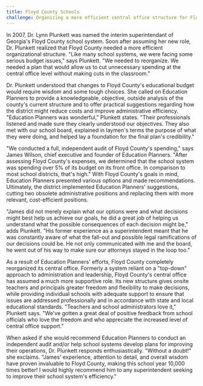 ```yaml
---
title: Floyd County Schools
challenge: Organizing a more efficient central office structure for Floyd County's school system that will eliminate obsolete administrative positions, reduce costs, and limit cuts at the classroom level.
---
```

In 2007, Dr. Lynn Plunkett was named the interim superintendant of Georgia's Floyd County school system. Soon after assuming her new role, Dr. Plunkett realized that Floyd County needed a more efficient organizational structure. "Like many school systems, we were facing some serious budget issues," says Plunkett. "We needed to reorganize. We needed a plan that would allow us to cut unnecessary spending at the central office level without making cuts in the classroom."

Dr. Plunkett understood that changes to Floyd County's educational budget would require wisdom and some tough choices. She called on Education Planners to provide a knowledgeable, objective, outside analysis of the county's current structure and to offer practical suggestions regarding how the district might reduce costs and improve administrative efficiency. "Education Planners was wonderful," Plunkett states. "Their professionals listened and made sure they clearly understood our objectives. They also met with our school board, explained in laymen's terms the purpose of what they were doing, and helped lay a foundation for the final plan's credibility."

"We conducted a full, independent audit of Floyd County's spending," says James Wilson, chief executive and founder of Education Planners. "After assessing Floyd County's expenses, we determined that the school system was spending over 5% of its budget on its front office. In comparison to most school districts, that's high." With Floyd County's goals in mind, Education Planners presented various options and made recommendations. Ultimately, the district implemented Education Planners' suggestions, cutting two obsolete administrative positions and replacing them with more relevant, cost-efficient positions.

"James did not merely explain what our options were and what decisions might best help us achieve our goals, he did a great job of helping us understand what the possible consequences of each decision might be," adds Plunkett. "His former experience as a superintendent meant that he was constantly aware of what the fall-out and possible legal ramifications of our decisions could be. He not only communicated with me and the board, he went out of his way to make sure our attorneys stayed in the loop too."

As a result of Education Planners' efforts, Floyd County completely reorganized its central office. Formerly a system reliant on a "top-down" approach to administration and leadership, Floyd County's central office has assumed a much more supportive role. Its new structure gives onsite teachers and principals greater freedom and flexibility to make decisions, while providing individual schools with adequate support to ensure that issues are addressed professionally and in accordance with state and local educational standards. "Teachers and school administrators love it," Plunkett says. "We've gotten a great deal of positive feedback from school officials who love the freedom and who appreciate the increased level of central office support."

When asked if she would recommend Education Planners to conduct an independent audit and/or help school systems develop plans for improving their operations, Dr. Plunkett responds enthusiastically. "Without a doubt!" she exclaims. "James' experience, attention to detail, and overall wisdom have proven invaluable to Floyd County, making this school year 10,000 times better! I would highly recommend him to any superintendent seeking to improve their school system's efficiency."
